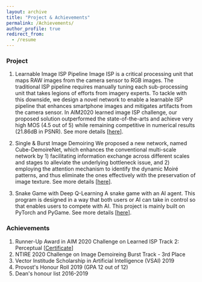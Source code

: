 ```yaml
---
layout: archive
title: "Project & Achievements"
permalink: /Achievements/
author_profile: true
redirect_from:
  - /resume
---
```


### Project
1. Learnable Image ISP Pipeline 
   Image ISP is a critical processing unit that maps RAW images from the camera sensor to RGB images. The traditional ISP pipeline requires manually tuning each sub-processing unit that takes legions of efforts from imagery experts. To tackle with this downside, we design a novel network to enable a learnable ISP pipeline that enhances smartphone images and mitigates artifacts from the camera sensor. In AIM2020 learned image ISP challenge, our proposed solution outperformed the state-of-the-arts and achieve very high MOS (4.5 out of 5) while remaining competitive in numerical results (21.86dB in PSNR). See more details [[here](https://github.com/Charlie0215/AWNet-Attentive-Wavelet-Network-for-Image-ISP.git)].

2. Single & Burst Image Demoiring
   We proposed a new network, named Cube-DemoireNet, which enhances the conventional multi-scale network by 1) facilitating information exchange across different scales and stages to alleviate the underlying bottleneck issue, and 2) employing the attention mechanism to identify the dynamic Moiré patterns, and thus eliminate the ones effectively with the preservation of image texture. See more details [[here](https://uploads-ssl.webflow.com/5ea098c247dfb15f9dc6ed6f/5ea63a4349d1a79e5d1860a6_NTIRE2020_demoireing.pdf)].

3. Snake Game with Deep Q-Learning
   A snake game with an AI agent. This program is designed in a way that both users or AI can take in control so that enables users to compete with AI. This project is mainly built on PyTorch and PyGame. See more details [[here](https://github.com/Charlie0215/deep-q-snake-pytorch.git)].

### Achievements
1. Runner-Up Award in AIM 2020 Challenge on Learned ISP Track 2: Perceptual [[Certificate](https://charlie0215.github.io/files/AIM2020awards_certificates-pages-4.pdf)]
2. NTIRE 2020 Challenge on Image Demoireing Burst Track - 3rd Place
3. Vector Institude Scholarship in Artificial Intelligence (VSAI) 2019
4. Provost's Honour Roll 2019 (GPA 12 out of 12)
5. Dean's honour list 2016-2019